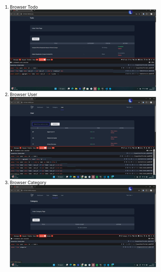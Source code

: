1. Browser Todo
![alt text](image-17.png)
2. Browser User
![alt text](image-18.png)
3. Browser Category
![alt text](image-19.png)